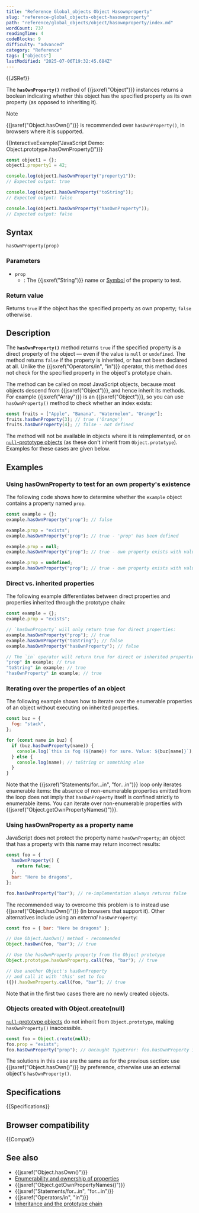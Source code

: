 ```yaml
---
title: "Reference Global_objects Object Hasownproperty"
slug: "reference-global_objects-object-hasownproperty"
path: "reference/global_objects/object/hasownproperty/index.md"
wordCount: 737
readingTime: 4
codeBlocks: 9
difficulty: "advanced"
category: "Reference"
tags: ["objects"]
lastModified: "2025-07-06T19:32:45.684Z"
---
```



{{JSRef}}

The **`hasOwnProperty()`** method of {{jsxref("Object")}} instances returns a boolean indicating whether this
object has the specified property as its own property (as opposed to inheriting
it).

> [!NOTE]
> {{jsxref("Object.hasOwn()")}} is recommended over
> `hasOwnProperty()`, in browsers where it is supported.

{{InteractiveExample("JavaScript Demo: Object.prototype.hasOwnProperty()")}}

```js interactive-example
const object1 = {};
object1.property1 = 42;

console.log(object1.hasOwnProperty("property1"));
// Expected output: true

console.log(object1.hasOwnProperty("toString"));
// Expected output: false

console.log(object1.hasOwnProperty("hasOwnProperty"));
// Expected output: false
```

## Syntax

```js-nolint
hasOwnProperty(prop)
```

### Parameters

- `prop`
  - : The {{jsxref("String")}} name or [Symbol](/en-US/docs/Web/JavaScript/Reference/Global_Objects/Symbol) of the property to test.

### Return value

Returns `true` if the object has the specified property as own property; `false`
otherwise.

## Description

The **`hasOwnProperty()`** method returns `true` if the specified property is a
direct property of the object — even if the value is `null` or `undefined`. The
method returns `false` if the property is inherited, or has not been declared at
all. Unlike the {{jsxref("Operators/in", "in")}} operator, this
method does not check for the specified property in the object's prototype
chain.

The method can be called on _most_ JavaScript objects, because most objects
descend from {{jsxref("Object")}}, and hence inherit its methods. For
example {{jsxref("Array")}} is an {{jsxref("Object")}}, so you can
use `hasOwnProperty()` method to check whether an index exists:

```js
const fruits = ["Apple", "Banana", "Watermelon", "Orange"];
fruits.hasOwnProperty(3); // true ('Orange')
fruits.hasOwnProperty(4); // false - not defined
```

The method will not be available in objects where it is reimplemented, or on
[`null`-prototype objects](/en-US/docs/Web/JavaScript/Reference/Global_Objects/Object#null-prototype_objects) (as these don't inherit from
`Object.prototype`). Examples for these cases are given below.

## Examples

### Using hasOwnProperty to test for an own property's existence

The following code shows how to determine whether the `example` object contains a property named `prop`.

```js
const example = {};
example.hasOwnProperty("prop"); // false

example.prop = "exists";
example.hasOwnProperty("prop"); // true - 'prop' has been defined

example.prop = null;
example.hasOwnProperty("prop"); // true - own property exists with value of null

example.prop = undefined;
example.hasOwnProperty("prop"); // true - own property exists with value of undefined
```

### Direct vs. inherited properties

The following example differentiates between direct properties and properties inherited through the prototype chain:

```js
const example = {};
example.prop = "exists";

// `hasOwnProperty` will only return true for direct properties:
example.hasOwnProperty("prop"); // true
example.hasOwnProperty("toString"); // false
example.hasOwnProperty("hasOwnProperty"); // false

// The `in` operator will return true for direct or inherited properties:
"prop" in example; // true
"toString" in example; // true
"hasOwnProperty" in example; // true
```

### Iterating over the properties of an object

The following example shows how to iterate over the enumerable properties of an
object without executing on inherited properties.

```js
const buz = {
  fog: "stack",
};

for (const name in buz) {
  if (buz.hasOwnProperty(name)) {
    console.log(`this is fog (${name}) for sure. Value: ${buz[name]}`);
  } else {
    console.log(name); // toString or something else
  }
}
```

Note that the {{jsxref("Statements/for...in", "for...in")}} loop
only iterates enumerable items: the absence of non-enumerable properties emitted
from the loop does not imply that `hasOwnProperty` itself is confined strictly
to enumerable items. You can iterate over non-enumerable properties with
{{jsxref("Object.getOwnPropertyNames()")}}.

### Using hasOwnProperty as a property name

JavaScript does not protect the property name `hasOwnProperty`; an object that
has a property with this name may return incorrect results:

```js
const foo = {
  hasOwnProperty() {
    return false;
  },
  bar: "Here be dragons",
};

foo.hasOwnProperty("bar"); // re-implementation always returns false
```

The recommended way to overcome this problem is to instead use
{{jsxref("Object.hasOwn()")}} (in browsers that support it). Other
alternatives include using an _external_ `hasOwnProperty`:

```js
const foo = { bar: "Here be dragons" };

// Use Object.hasOwn() method - recommended
Object.hasOwn(foo, "bar"); // true

// Use the hasOwnProperty property from the Object prototype
Object.prototype.hasOwnProperty.call(foo, "bar"); // true

// Use another Object's hasOwnProperty
// and call it with 'this' set to foo
({}).hasOwnProperty.call(foo, "bar"); // true
```

Note that in the first two cases there are no newly created objects.

### Objects created with Object.create(null)

[`null`-prototype objects](/en-US/docs/Web/JavaScript/Reference/Global_Objects/Object#null-prototype_objects) do not
inherit from `Object.prototype`, making `hasOwnProperty()` inaccessible.

```js
const foo = Object.create(null);
foo.prop = "exists";
foo.hasOwnProperty("prop"); // Uncaught TypeError: foo.hasOwnProperty is not a function
```

The solutions in this case are the same as for the previous section: use
{{jsxref("Object.hasOwn()")}} by preference, otherwise use an
external object's `hasOwnProperty()`.

## Specifications

{{Specifications}}

## Browser compatibility

{{Compat}}

## See also

- {{jsxref("Object.hasOwn()")}}
- [Enumerability and ownership of properties](/en-US/docs/Web/JavaScript/Guide/Enumerability_and_ownership_of_properties)
- {{jsxref("Object.getOwnPropertyNames()")}}
- {{jsxref("Statements/for...in", "for...in")}}
- {{jsxref("Operators/in", "in")}}
- [Inheritance and the prototype chain](/en-US/docs/Web/JavaScript/Guide/Inheritance_and_the_prototype_chain)
